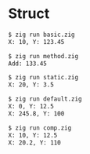 # Struct

```bash
$ zig run basic.zig
X: 10, Y: 123.45
```

```bash
$ zig run method.zig
Add: 133.45
```

```bash
$ zig run static.zig
X: 20, Y: 3.5
```

```bash
$ zig run default.zig
X: 0, Y: 12.5
X: 245.8, Y: 100
```

```bash
$ zig run comp.zig
X: 10, Y: 12.5
X: 20.2, Y: 110
```
